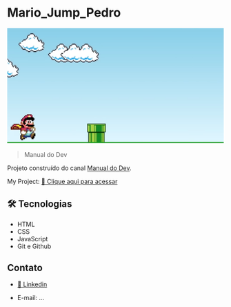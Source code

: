 # Mario_Jump_Pedro

![preview](./.github/preview.png)

>Manual do Dev

Projeto construído do canal [Manual do Dev](https://www.youtube.com/@ManualdoDev).

My Project:
[🔗 Clique aqui para acessar](https://pedrosouza09.github.io/PokeDex_Pedro/)

## 🛠 Tecnologias

- HTML
- CSS
- JavaScript
- Git e Github

## Contato

- [🔗 Linkedin](https://www.linkedin.com/in/fsouza-pedro/)

- E-mail: ...